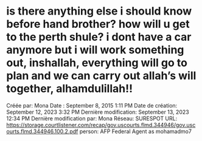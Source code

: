 # is there anything else i should know before hand brother? how will u get to the perth shule? i dont have a car anymore but i will work something out, inshallah, everything will go to plan and we can carry out allah’s will together, alhamdulillah!!

Créée par: Mona
Date : September 8, 2015 1:11 PM
Date de création: September 12, 2023 3:32 PM
Dernière modification: September 13, 2023 12:34 PM
Dernière modification par: Mona
Réseau: SURESPOT
URL: https://storage.courtlistener.com/recap/gov.uscourts.flmd.344946/gov.uscourts.flmd.344946.100.2.pdf
person: AFP Federal Agent as mohamadmo7